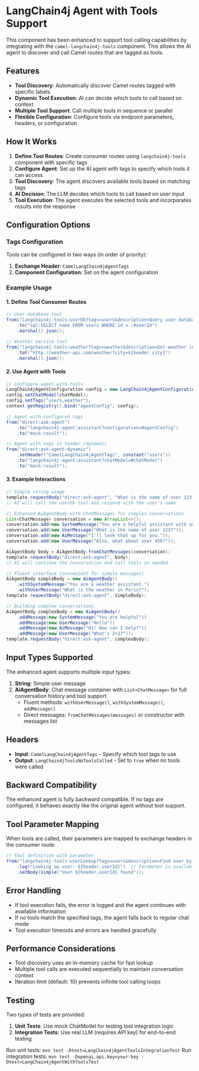 # LangChain4j Agent with Tools Support

This component has been enhanced to support tool calling capabilities by integrating with the `camel-langchain4j-tools` component. This allows the AI agent to discover and call Camel routes that are tagged as tools.

## Features

- **Tool Discovery**: Automatically discover Camel routes tagged with specific labels
- **Dynamic Tool Execution**: AI can decide which tools to call based on context
- **Multiple Tool Support**: Call multiple tools in sequence or parallel
- **Flexible Configuration**: Configure tools via endpoint parameters, headers, or configuration

## How It Works

1. **Define Tool Routes**: Create consumer routes using `langchain4j-tools` component with specific tags
2. **Configure Agent**: Set up the AI agent with tags to specify which tools it can access
3. **Tool Discovery**: The agent discovers available tools based on matching tags
4. **AI Decision**: The LLM decides which tools to call based on user input
5. **Tool Execution**: The agent executes the selected tools and incorporates results into the response

## Configuration Options

### Tags Configuration

Tools can be configured in two ways (in order of priority):

1. **Exchange Header**: `CamelLangChain4jAgentTags`
2. **Component Configuration**: Set on the agent configuration

### Example Usage

#### 1. Define Tool Consumer Routes

```java
// User database tool
from("langchain4j-tools:userDb?tags=users&description=Query user database by user ID&parameter.userId=integer")
    .to("sql:SELECT name FROM users WHERE id = :#userId")
    .marshal().json();

// Weather service tool  
from("langchain4j-tools:weather?tags=weather&description=Get weather information for a city&parameter.city=string")
    .toF("http://weather-api.com/weather?city=${header.city}")
    .marshal().json();
```

#### 2. Use Agent with Tools

```java
// Configure agent with tools
LangChain4jAgentConfiguration config = new LangChain4jAgentConfiguration();
config.setChatModel(chatModel);
config.setTags("users,weather");
context.getRegistry().bind("agentConfig", config);

// Agent with configured tags
from("direct:ask-agent")
    .to("langchain4j-agent:assistant?configuration=#agentConfig")
    .to("mock:result");

// Agent with tags in header (dynamic)
from("direct:ask-agent-dynamic")
    .setHeader("CamelLangChain4jAgentTags", constant("users"))
    .to("langchain4j-agent:assistant?chatModel=#chatModel")
    .to("mock:result");
```

#### 3. Example Interactions

```java
// Simple string usage
template.requestBody("direct:ask-agent", "What is the name of user 123?");
// AI will call the userDb tool and respond with the user's name

// Enhanced AiAgentBody with ChatMessages for complex conversations
List<ChatMessage> conversation = new ArrayList<>();
conversation.add(new SystemMessage("You are a helpful assistant with access to user database."));
conversation.add(new UserMessage("What is the name of user 123?"));
conversation.add(new AiMessage("I'll look that up for you."));
conversation.add(new UserMessage("Also, what about user 456?"));

AiAgentBody body = AiAgentBody.fromChatMessages(conversation);
template.requestBody("direct:ask-agent", body);
// AI will continue the conversation and call tools as needed

// Fluent interface (convenient for simple messages)
AiAgentBody simpleBody = new AiAgentBody()
    .withSystemMessage("You are a weather assistant.")
    .withUserMessage("What is the weather in Paris?");
template.requestBody("direct:ask-agent", simpleBody);

// Building complex conversations
AiAgentBody complexBody = new AiAgentBody()
    .addMessage(new SystemMessage("You are helpful"))
    .addMessage(new UserMessage("Hello"))
    .addMessage(new AiMessage("Hi! How can I help?"))
    .addMessage(new UserMessage("What's 2+2?"));
template.requestBody("direct:ask-agent", complexBody);
```

## Input Types Supported

The enhanced agent supports multiple input types:

1. **String**: Simple user message
2. **AiAgentBody**: Chat message container with `List<ChatMessage>` for full conversation history and tool support
   - Fluent methods: `withUserMessage()`, `withSystemMessage()`, `addMessage()`
   - Direct messages: `fromChatMessages(messages)` or constructor with messages list

## Headers

- **Input**: `CamelLangChain4jAgentTags` - Specify which tool tags to use
- **Output**: `LangChain4jToolsNoToolsCalled` - Set to `true` when no tools were called

## Backward Compatibility

The enhanced agent is fully backward compatible. If no tags are configured, it behaves exactly like the original agent without tool support.

## Tool Parameter Mapping

When tools are called, their parameters are mapped to exchange headers in the consumer route:

```java
// Tool definition with parameter
from("langchain4j-tools:userLookup?tags=users&description=Find user by ID&parameter.userId=integer")
    .log("Looking up user: ${header.userId}")  // Parameter is available as header
    .setBody(simple("User ${header.userId} found"));
```

## Error Handling

- If tool execution fails, the error is logged and the agent continues with available information
- If no tools match the specified tags, the agent falls back to regular chat mode
- Tool execution timeouts and errors are handled gracefully

## Performance Considerations

- Tool discovery uses an in-memory cache for fast lookup
- Multiple tool calls are executed sequentially to maintain conversation context
- Iteration limit (default: 10) prevents infinite tool calling loops

## Testing

Two types of tests are provided:

1. **Unit Tests**: Use mock ChatModel for testing tool integration logic
2. **Integration Tests**: Use real LLM (requires API key) for end-to-end testing

Run unit tests: `mvn test -Dtest=LangChain4jAgentToolsIntegrationTest`
Run integration tests: `mvn test -Dopenai.api.key=your-key -Dtest=LangChain4jAgentWithToolsTest` 